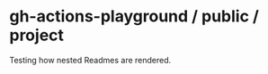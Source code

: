 <!-- @format -->

# gh-actions-playground / public / project

Testing how nested Readmes are rendered.
